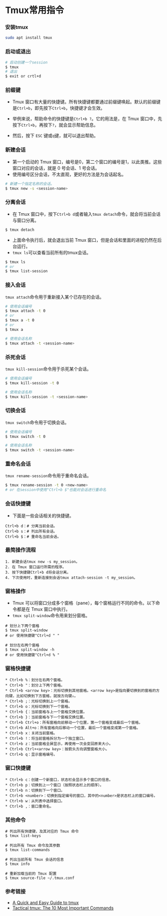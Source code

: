 # Tmux常用指令

### 安装tmux

```bash
sudo apt install tmux
```

### 启动或退出

```bash
# 启动创建一个session
$ tmux
# 退出
$ exit or crtl+d
```

### 前缀键
* Tmux 窗口有大量的快捷键。所有快捷键都要通过前缀键唤起。默认的前缀键是```Ctrl+b```，即先按下```Ctrl+b```，快捷键才会生效。

* 举例来说，帮助命令的快捷键是```Ctrl+b ?```。它的用法是，在 Tmux 窗口中，先按下```Ctrl+b```，再按下```?```，就会显示帮助信息。

* 然后，按下 ```ESC``` 键或```q```键，就可以退出帮助。

### 新建会话
* 第一个启动的 Tmux 窗口，编号是0，第二个窗口的编号是1，以此类推。这些窗口对应的会话，就是 0 号会话、1 号会话。
* 使用编号区分会话，不太直观，更好的方法是为会话起名。

```bash
# 新建一个指定名称的会话。
$ tmux new -s <session-name> 
```
### 分离会话
* 在 Tmux 窗口中，按下```Ctrl+b d```或者输入```tmux detach```命令，就会将当前会话与窗口分离。

```bash
$ tmux detach
```
* 上面命令执行后，就会退出当前 Tmux 窗口，但是会话和里面的进程仍然在后台运行。
* ```tmux ls```可以查看当前所有的tmux会话。

```bash
$ tmux ls
# or
$ tmux list-session
```
### 接入会话
```tmux attach```命令用于重新接入某个已存在的会话。

```bash
# 使用会话编号
$ tmux attach -t 0
# or
$ tmux a -t 0
# or
$ tmux a

# 使用会话名称
$ tmux attach -t <session-name>
```
### 杀死会话
```tmux kill-session```命令用于杀死某个会话。

```bash
# 使用会话编号
$ tmux kill-session -t 0

# 使用会话名称
$ tmux kill-session -t <session-name>
```
### 切换会话
```tmux switch```命令用于切换会话。

```bash
# 使用会话编号
$ tmux switch -t 0

# 使用会话名称
$ tmux switch -t <session-name>
```
### 重命名会话
```tmux rename-session```命令用于重命名会话。

```bash
$ tmux rename-session -t 0 <new-name>
# or 在session中使用"Ctrl+b $"也能对会话进行重命名
```
###  会话快捷键
* 下面是一些会话相关的快捷键。

```bashshell
Ctrl+b d：# 分离当前会话。
Ctrl+b s：# 列出所有会话。
Ctrl+b $：# 重命名当前会话。
```
### 最简操作流程

```bashshell
1. 新建会话tmux new -s my_session。
2. 在 Tmux 窗口运行所需的程序。
3. 按下快捷键Ctrl+b d将会话分离。
4. 下次使用时，重新连接到会话tmux attach-session -t my_session。
```
### 窗格操作
* Tmux 可以将窗口分成多个窗格（pane），每个窗格运行不同的命令。以下命令都是在 Tmux 窗口中执行。
* ```tmux split-window```命令用来划分窗格。

```bashshell
# 划分上下两个窗格
$ tmux split-window 
# or 使用快捷键"Ctrl+d " "

# 划分左右两个窗格
$ tmux split-window -h
# or 使用快捷键"Ctrl+d % "
```
### 窗格快捷键

```bashshell
* Ctrl+b %：划分左右两个窗格。
* Ctrl+b "：划分上下两个窗格。
* Ctrl+b <arrow key>：光标切换到其他窗格。<arrow key>是指向要切换到的窗格的方向键，比如切换到下方窗格，就按方向键↓。
* Ctrl+b ;：光标切换到上一个窗格。
* Ctrl+b o：光标切换到下一个窗格。
* Ctrl+b {：当前窗格与上一个窗格交换位置。
* Ctrl+b }：当前窗格与下一个窗格交换位置。
* Ctrl+b Ctrl+o：所有窗格向前移动一个位置，第一个窗格变成最后一个窗格。
* Ctrl+b Alt+o：所有窗格向后移动一个位置，最后一个窗格变成第一个窗格。
* Ctrl+b x：关闭当前窗格。
* Ctrl+b !：将当前窗格拆分为一个独立窗口。
* Ctrl+b z：当前窗格全屏显示，再使用一次会变回原来大小。
* Ctrl+b Ctrl+<arrow key>：按箭头方向调整窗格大小。
* Ctrl+b q：显示窗格编号。
```
### 窗口快捷键

```bashshell
* Ctrl+b c：创建一个新窗口，状态栏会显示多个窗口的信息。
* Ctrl+b p：切换到上一个窗口（按照状态栏上的顺序）。
* Ctrl+b n：切换到下一个窗口。
* Ctrl+b <number>：切换到指定编号的窗口，其中的<number>是状态栏上的窗口编号。
* Ctrl+b w：从列表中选择窗口。
* Ctrl+b ,：窗口重命名。
```
### 其他命令

```bashshell
# 列出所有快捷键，及其对应的 Tmux 命令
$ tmux list-keys

# 列出所有 Tmux 命令及其参数
$ tmux list-commands

# 列出当前所有 Tmux 会话的信息
$ tmux info

# 重新加载当前的 Tmux 配置
$ tmux source-file ~/.tmux.conf
```
### 参考链接
* [A Quick and Easy Guide to tmux](https://www.hamvocke.com/blog/a-quick-and-easy-guide-to-tmux/)
* [Tactical tmux: The 10 Most Important Commands](https://danielmiessler.com/study/tmux/)